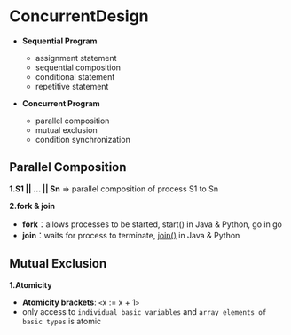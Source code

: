 # ConcurrentDesign
- **Sequential Program**
  - assignment statement
  - sequential composition
  - conditional statement
  - repetitive statement
  
- **Concurrent Program**
  - parallel composition
  - mutual exclusion
  - condition synchronization

## Parallel Composition

**1.S1 || ... || Sn** => parallel composition of process S1 to Sn

**2.fork & join**
  - **fork**：allows processes to be started, start() in Java & Python, go in go
  - **join**：waits for process to terminate, [join()](https://www.geeksforgeeks.org/joining-threads-in-java/) in Java & Python
  
## Mutual Exclusion
    
**1.Atomicity**
  - **Atomicity brackets**: `<`x := x + 1`>`
  - only access to `individual basic variables` and `array elements of basic types` is atomic
